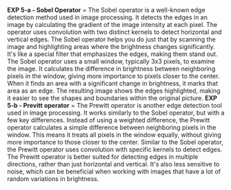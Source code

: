 **EXP 5-a - Sobel Operator** = The Sobel operator is a well-known edge detection method used in image processing. It detects the edges in an image by calculating the gradient of the image intensity at each pixel. The operator uses convolution with two distinct kernels to detect horizontal and vertical edges. The Sobel operator helps you do just that by scanning the image and highlighting areas where the brightness changes significantly. It's like a special filter that emphasizes the edges, making them stand out. The Sobel operator uses a small window, typically 3x3 pixels, to examine the image. It calculates the difference in brightness between neighboring pixels in the window, giving more importance to pixels closer to the center. When it finds an area with a significant change in brightness, it marks that area as an edge. The resulting image shows the edges highlighted, making it easier to see the shapes and boundaries within the original picture.
**EXP 5-b - Previtt operator** = The Prewitt operator is another edge detection tool used in image processing. It works similarly to the Sobel operator, but with a few key differences. Instead of using a weighted difference, the Prewitt operator calculates a simple difference between neighboring pixels in the window. This means it treats all pixels in the window equally, without giving more importance to those closer to the center. Similar to the Sobel operator, the Prewitt operator uses convolution with specific kernels to detect edges. The Prewitt operator is better suited for detecting edges in multiple directions, rather than just horizontal and vertical. It's also less sensitive to noise, which can be beneficial when working with images that have a lot of random variations in brightness.
